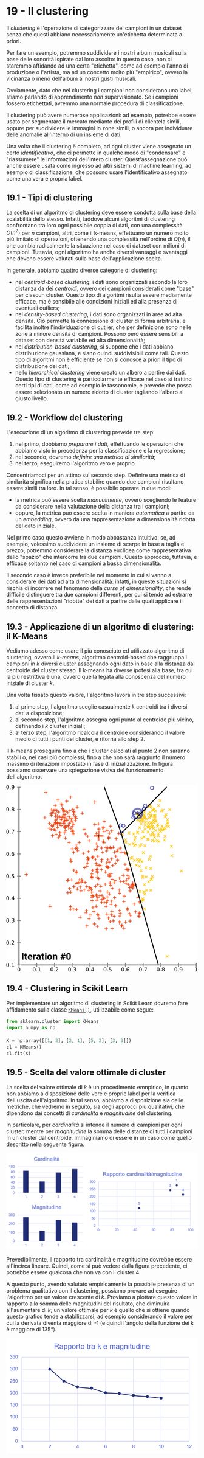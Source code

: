# 19 - Il clustering

Il *clustering* è l'operazione di categorizzare dei campioni in un dataset senza che questi abbiano necessariamente un'etichetta determinata a priori.

Per fare un esempio, potremmo suddividere i nostri album musicali sulla base delle sonorità ispirate dal loro ascolto: in questo caso, non ci staremmo affidando ad una certa "etichetta", come ad esempio l'anno di produzione o l'artista, ma ad un concetto molto più "empirico", ovvero la vicinanza o meno dell'album ai nostri gusti musicali.

Ovviamente, dato che nel clustering i campioni non considerano una label, stiamo parlando di apprendimento *non* supervisionato. Se i campioni fossero etichettati, avremmo una normale procedura di classificazione.

Il clustering può avere numerose applicazioni: ad esempio, potrebbe essere usato per segmentare il mercato mediante dei profili di clientela simili, oppure per suddividere le immagini in zone simili, o ancora per individuare delle anomalie all'interno di un insieme di dati.

Una volta che il clustering è completo, ad ogni cluster viene assegnato un certo *identificativo*, che ci permette in qualche modo di "condensare" e "riassumere" le informazioni dell'intero cluster. Quest'assegnazione può anche essere usata come ingresso ad altri sistemi di machine learning, ad esempio di classificazione, che possono usare l'identificativo assegnato come una vera e propria label.

## 19.1 - Tipi di clustering

La scelta di un algoritmo di clustering deve essere condotta sulla base della scalabilità dello stesso. Infatti, laddove alcuni algoritmi di clustering confrontano tra loro ogni possibile coppia di dati, con una complessità $O(n^2)$ per $n$ campioni, altri, come il k-means, effettuano un numero molto più limitato di operazioni, ottenendo una complessità nell'ordine di $O(n)$, il che cambia radicalmente la situazione nel caso di dataset con milioni di campioni. Tuttavia, ogni algoritmo ha anche diversi vantaggi e svantaggi che devono essere valutati sulla base dell'applicazione scelta.

In generale, abbiamo quattro diverse categorie di clustering:

* nel *centroid-based clustering*, i dati sono organizzati secondo la loro distanza da dei *centroidi*, ovvero dei campioni considerati come "base" per ciascun cluster. Questo tipo di algoritmi risulta essere mediamente efficace, ma è sensibile alle condizioni iniziali ed alla presenza di eventuali outliers;
* nel *density-based clustering*, i dati sono organizzati in aree ad alta densità. Ciò permette la connessione di cluster di forma arbitraria, e facilita inoltre l'individuazione di outlier, che per definizione sono nelle zone a minore densità di campioni. Possono però essere sensibili a dataset con densità variabile ed alta dimensionalità;
* nel *distribution-based clustering*, si suppone che i dati abbiano distribuzione gaussiana, e siano quindi suddivisibili come tali. Questo tipo di algoritmi non è efficiente se non si conosce a priori il tipo di distribuzione dei dati;
* nello *hierarchical clustering* viene creato un albero a partire dai dati. Questo tipo di clustering è particolarmente efficace nel caso si trattino certi tipi di dati, come ad esempio le tassonomie, e prevede che possa essere selezionato un numero ridotto di cluster tagliando l'albero al giusto livello.

## 19.2 - Workflow del clustering

L'esecuzione di un algoritmo di clustering prevede tre step:

1. nel primo, dobbiamo *preparare i dati*, effettuando le operazioni che abbiamo visto in precedenza per la classificazione e la regressione;
2. nel secondo, dovremo *definire una metrica di similarità*;
3. nel terzo, eseguiremo l'algoritmo vero e proprio.

Concentriamoci per un attimo sul secondo step. Definire una metrica di similarità significa nella pratica stabilire quando due campioni risultano essere simili tra loro. In tal senso, è possibile operare in due modi:

* la metrica può essere scelta *manualmente*, ovvero scegliendo le feature da considerare nella valutazione della distanza tra i campioni;
* oppure, la metrica può essere scelta in maniera *automatica* a partire da un *embedding*, ovvero da una rappresentazione a dimensionalità ridotta del dato iniziale.

Nel primo caso questo avviene in modo abbastanza intuitivo: se, ad esempio, volessimo suddividere un insieme di scarpe in base a taglia e prezzo, potremmo considerare la distanza euclidea come rappresentativa dello "spazio" che intercorre tra due campioni. Questo approccio, tuttavia, è efficace soltanto nel caso di campioni a bassa dimensionalità.

Il secondo caso è invece preferibile nel momento in cui si vanno a considerare dei dati ad alta dimensionalità: infatti, in queste situazioni si rischia di incorrere nel fenomeno della *curse of dimensionality*, che rende difficile distinguere tra due campioni differenti, per cui si tende ad estrarre delle rappresentazioni "ridotte" dei dati a partire dalle quali applicare il concetto di distanza.

## 19.3 - Applicazione di un algoritmo di clustering: il K-Means

Vediamo adesso come usare il più conosciuto ed utilizzato algoritmo di clustering, ovvero il *k-means*, algoritmo centroid-based che raggruppa i campioni in $k$ diversi cluster assegnando ogni dato in base alla distanza dal centroide del cluster stesso. Il k-means ha diverse ipotesi alla base, tra cui la più restrittiva è una, ovvero quella legata alla conoscenza del numero iniziale di cluster $k$.

Una volta fissato questo valore, l'algoritmo lavora in tre step successivi:

1. al primo step, l'algoritmo sceglie casualmente $k$ centroidi tra i diversi dati a disposizione;
2. al secondo step, l'algoritmo assegna ogni punto al centroide più vicino, definendo i $k$ cluster iniziali;
3. al terzo step, l'algoritmo ricalcola il centroide considerando il valore medio di tutti i punti del cluster, e ritorna allo step 2.

Il k-means proseguirà fino a che i cluster calcolati al punto 2 non saranno stabili o, nei casi più complessi, fino a che non sarà raggiunto il numero massimo di iterazioni impostato in fase di inizializzazione. In figura possiamo osservare una spiegazione visiva del funzionamento dell'algoritmo.

![kmeans_conv](./images/kmeans_conv.gif)

## 19.4 - Clustering in Scikit Learn

Per implementare un algoritmo di clustering in Scikit Learn dovremo fare affidamento sulla classe [`KMeans()`](https://scikit-learn.org/stable/modules/generated/sklearn.cluster.KMeans.html), utilizzabile come segue:

```py
from sklearn.cluster import KMeans
import numpy as np

X = np.array([[1, 2], [2, 1], [5, 2], [3, 3]])
cl = KMeans()
cl.fit(X)
```

## 19.5 - Scelta del valore ottimale di cluster

La scelta del valore ottimale di $k$ è un procedimento emnpirico, in quanto non abbiamo a disposizione delle vere e proprie label per la verifica dell'uscita dell'algoritmo. In tal senso, abbiamo a disposizione sia delle metriche, che vedremo in seguito, sia degli approcci più qualitativi, che dipendono dai concetti di *cardinalità* e *magnitudine* del clustering.

In particolare, per *cardinalità* si intende il numero di campioni per ogni cluster, mentre per *magnitudine* la somma delle distanze di tutti i campioni in un cluster dal centroide. Immaginiamo di essere in un caso come quello descritto nella seguente figura.

![clustering_eval](./images/clustering_eval.png)

Prevedibilmente, il rapporto tra cardinalità e magnitudine dovrebbe essere all'incirca lineare. Quindi, come si può vedere dalla figura precedente, ci potrebbe essere qualcosa che non va con il cluster $4$.

A questo punto, avendo valutato empiricamente la possibile presenza di un problema qualitativo con il clustering, possiamo provare ad eseguire l'algoritmo per un valore crescente di $k$. Proviamo a plottare questo valore in rapporto alla somma delle magnitudini del risultato, che diminuirà all'aumentare di $k$; un valore ottimale per $k$ è quello che si ottiene quando questo grafico tende a stabilizzarsi, ad esempio considerando il valore per cui la derivata diventa maggiore di -1 (e quindi l'angolo della funzione dei $k$ è maggiore di $135°$).

![clustering_k](./images/clustering_k.png)
